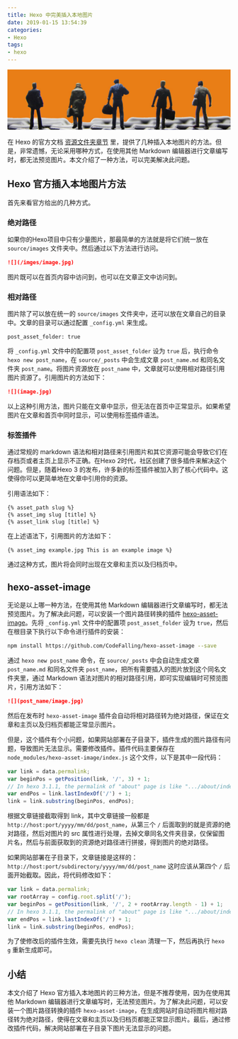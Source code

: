 ```yaml
---
title: Hexo 中完美插入本地图片
date: 2019-01-15 13:54:39
categories:
- Hexo
tags:
- hexo
---
```


![](2019-01-15-insert-local-image-in-hexo/preview.png)

在 Hexo 的官方文档 [资源文件夹章节](https://hexo.io/zh-cn/docs/asset-folders.html) 里，提供了几种插入本地图片的方法。但是，非常遗憾，无论采用哪种方式，在使用其他 Markdown 编辑器进行文章编写时，都无法预览图片。本文介绍了一种方法，可以完美解决此问题。

<!--more-->

## Hexo 官方插入本地图片方法

首先来看官方给出的几种方式。

### 绝对路径

如果你的Hexo项目中只有少量图片，那最简单的方法就是将它们统一放在 `source/images` 文件夹中。然后通过以下方法进行访问。

``` markdown
![](/imges/image.jpg)
```

图片既可以在首页内容中访问到，也可以在文章正文中访问到。

### 相对路径

图片除了可以放在统一的 `source/images` 文件夹中，还可以放在文章自己的目录中。文章的目录可以通过配置  `_config.yml` 来生成。

```
post_asset_folder: true
```

将 `_config.yml` 文件中的配置项 `post_asset_folder` 设为 `true` 后，执行命令 `hexo new post_name`，在 `source/_posts` 中会生成文章  `post_name.md` 和同名文件夹 `post_name`。将图片资源放在  `post_name` 中，文章就可以使用相对路径引用图片资源了。引用图片的方法如下：

``` markdown
![](image.jpg)
```

以上这种引用方法，图片只能在文章中显示，但无法在首页中正常显示。如果希望图片在文章和首页中同时显示，可以使用标签插件语法。

### 标签插件

通过常规的 markdown 语法和相对路径来引用图片和其它资源可能会导致它们在存档页或者主页上显示不正确。在Hexo 2时代，社区创建了很多插件来解决这个问题。但是，随着Hexo 3 的发布，许多新的标签插件被加入到了核心代码中。这使得你可以更简单地在文章中引用你的资源。

引用语法如下：
```
{% asset_path slug %}
{% asset_img slug [title] %}
{% asset_link slug [title] %}
```

在上述语法下，引用图片的方法如下：

```
{% asset_img example.jpg This is an example image %}
```

通过这种方式，图片将会同时出现在文章和主页以及归档页中。

## hexo-asset-image

无论是以上哪一种方法，在使用其他 Markdown 编辑器进行文章编写时，都无法预览图片。为了解决此问题，可以安装一个图片路径转换的插件 [hexo-asset-image](https://github.com/CodeFalling/hexo-asset-image)。先将 `_config.yml` 文件中的配置项 `post_asset_folder` 设为 `true`，然后在根目录下执行以下命令进行插件的安装：

``` bash
npm install https://github.com/CodeFalling/hexo-asset-image --save
```

通过 `hexo new post_name` 命令，在 `source/_posts` 中会自动生成文章 `post_name.md` 和同名文件夹 `post_name`，把所有需要插入的图片放到这个同名文件夹里，通过 Markdown 语法对图片的相对路径引用，即可实现编辑时可预览图片，引用方法如下：

``` markdown
![](post_name/image.jpg)
```

然后在发布时 `hexo-asset-image` 插件会自动将相对路径转为绝对路径，保证在文章和主页以及归档页都能正常显示图片。

但是，这个插件有个小问题，如果网站部署在子目录下，插件生成的图片路径有问题，导致图片无法显示。需要修改插件。插件代码主要保存在 `node_modules/hexo-asset-image/index.js` 这个文件，以下是其中一段代码：

``` js
var link = data.permalink;
var beginPos = getPosition(link, '/', 3) + 1;
// In hexo 3.1.1, the permalink of "about" page is like ".../about/index.html".
var endPos = link.lastIndexOf('/') + 1;
link = link.substring(beginPos, endPos);
```

根据文章链接截取得到 link，其中文章链接一般都是 `http://host:port/yyyy/mm/dd/post_name`，从第三个 `/` 后面取到的就是资源的绝对路径，然后对图片的 src 属性进行处理，去掉文章同名文件夹目录，仅保留图片名，然后与前面获取到的资源绝对路径进行拼接，得到图片的绝对路径。

如果网站部署在子目录下，文章链接是这样的：  
`http://host:port/subdirectory/yyyy/mm/dd/post_name`
这时应该从第四个 `/` 后面开始截取。因此，将代码修改如下：

``` js
var link = data.permalink;
var rootArray = config.root.split('/');
var beginPos = getPosition(link, '/', 2 + rootArray.length - 1) + 1;
// In hexo 3.1.1, the permalink of "about" page is like ".../about/index.html".
var endPos = link.lastIndexOf('/') + 1;
link = link.substring(beginPos, endPos);
```

为了使修改后的插件生效，需要先执行 `hexo clean` 清理一下，然后再执行 `hexo g` 重新生成即可。

## 小结

本文介绍了 Hexo 官方插入本地图片的三种方法，但是不推荐使用，因为在使用其他 Markdown 编辑器进行文章编写时，无法预览图片。为了解决此问题，可以安装一个图片路径转换的插件 `hexo-asset-image`，在生成网站时自动将图片相对路径转为绝对路径，使得在文章和主页以及归档页都能正常显示图片。最后，通过修改插件代码，解决网站部署在子目录下图片无法显示的问题。
